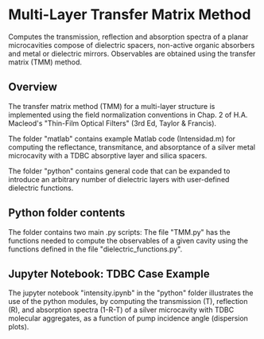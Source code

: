 # Multi-Layer Transfer Matrix Method

Computes the transmission, reflection and absorption spectra of a planar microcavities compose of dielectric spacers, 
non-active organic absorbers and metal or dielectric mirrors. Observables are obtained using the transfer matrix (TMM) method.

## Overview 

The transfer matrix method (TMM) for a multi-layer structure is implemented using the field normalization conventions in Chap. 2 of H.A. Macleod's "Thin-Film Optical Filters" (3rd Ed, Taylor & Francis). 

The folder "matlab" contains example Matlab code (Intensidad.m) for computing the reflectance, transmitance, and absorptance of a silver metal microcavity with a TDBC absorptive layer and silica spacers. 

The folder "python" contains general code that can be expanded to introduce an arbitrary number of dielectric layers with user-defined dielectric functions.

## Python folder contents

The folder contains two main .py scripts: The file "TMM.py" has the functions needed to compute the observables of a given cavity using the functions defined in the file  "dielectric_functions.py". 

## Jupyter Notebook: TDBC Case Example
The jupyter notebook "intensity.ipynb" in the "python" folder illustrates the use of the python modules, by computing the transmission (T), reflection (R), and absorption spectra (1-R-T) of a silver microcavity with TDBC molecular aggregates, as a function of pump incidence angle (dispersion plots).